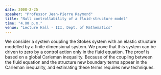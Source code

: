 ```yaml
---
date: 2008-2-25
speaker: "Professor Jean-Pierre Raymond"
title: "Null controllability of a fluid-structure model"
time: "4.00 p.m."
venue: "Lecture Hall - III, Dept. of Mathematics"
---
```

We consider a system coupling the Stokes system with an elastic
structure modelled by a finite dimensional system. We prove that this 
system can be driven to zero by a control action only in the
fluid equation. The proof is based on a global Carleman inequality. 
Because of the coupling between the fluid equation and the
structure new boundary terms appear in the Carleman inequality, and 
estimating these terms requires new techniques.
